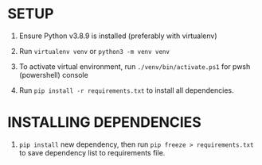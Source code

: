 # SETUP

1. Ensure Python v3.8.9 is installed (preferably with virtualenv)

2. Run `virtualenv venv` or `python3 -m venv venv`

3. To activate virtual environment, run `./venv/bin/activate.ps1` for pwsh (powershell) console

4. Run `pip install -r requirements.txt` to install all dependencies.

# INSTALLING DEPENDENCIES

1. `pip install` new dependency, then run `pip freeze > requirements.txt` to save dependency list to requirements file.